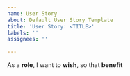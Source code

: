 ```yaml
---
name: User Story
about: Default User Story Template
title: 'User Story: <TITLE>'
labels: ''
assignees: ''

---
```


As a **role**, I want to **wish**, so that **benefit**
